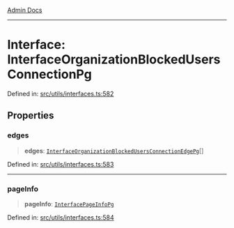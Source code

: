 [Admin Docs](/)

***

# Interface: InterfaceOrganizationBlockedUsersConnectionPg

Defined in: [src/utils/interfaces.ts:582](https://github.com/PalisadoesFoundation/talawa-admin/blob/main/src/utils/interfaces.ts#L582)

## Properties

### edges

> **edges**: [`InterfaceOrganizationBlockedUsersConnectionEdgePg`](InterfaceOrganizationBlockedUsersConnectionEdgePg.md)[]

Defined in: [src/utils/interfaces.ts:583](https://github.com/PalisadoesFoundation/talawa-admin/blob/main/src/utils/interfaces.ts#L583)

***

### pageInfo

> **pageInfo**: [`InterfacePageInfoPg`](InterfacePageInfoPg.md)

Defined in: [src/utils/interfaces.ts:584](https://github.com/PalisadoesFoundation/talawa-admin/blob/main/src/utils/interfaces.ts#L584)
